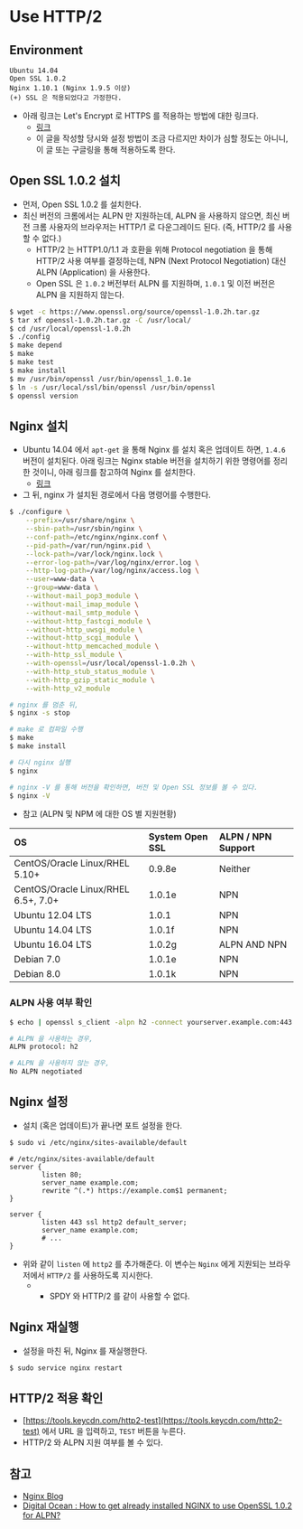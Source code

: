 # Use HTTP/2

## Environment
```
Ubuntu 14.04
Open SSL 1.0.2
Nginx 1.10.1 (Nginx 1.9.5 이상)
(+) SSL 은 적용되었다고 가정한다.
```

- 아래 링크는 Let's Encrypt 로 HTTPS 를 적용하는 방법에 대한 링크다.
  - [링크](https://github.com/wonism/TIL/tree/master/back-end/nginx/lets-encrypt-example)
  - 이 글을 작성할 당시와 설정 방법이 조금 다르지만 차이가 심할 정도는 아니니, 이 글 또는 구글링을 통해 적용하도록 한다.

## Open SSL 1.0.2 설치
- 먼저, Open SSL 1.0.2 를 설치한다.
- 최신 버전의 크롬에서는 ALPN 만 지원하는데, ALPN 을 사용하지 않으면, 최신 버전 크롬 사용자의 브라우저는 HTTP/1 로 다운그레이드 된다. (즉, HTTP/2 를 사용할 수 없다.)
  - HTTP/2 는 HTTP1.0/1.1 과 호환을 위해 Protocol negotiation 을 통해 HTTP/2 사용 여부를 결정하는데, NPN (Next Protocol Negotiation) 대신 ALPN (Application) 을 사용한다.
  - Open SSL 은 `1.0.2` 버전부터 ALPN 를 지원하며, `1.0.1` 및 이전 버전은 ALPN 을 지원하지 않는다.

```sh
$ wget -c https://www.openssl.org/source/openssl-1.0.2h.tar.gz
$ tar xf openssl-1.0.2h.tar.gz -C /usr/local/
$ cd /usr/local/openssl-1.0.2h
$ ./config
$ make depend
$ make
$ make test
$ make install
$ mv /usr/bin/openssl /usr/bin/openssl_1.0.1e
$ ln -s /usr/local/ssl/bin/openssl /usr/bin/openssl
$ openssl version
```

## Nginx 설치
- Ubuntu 14.04 에서 `apt-get` 을 통해 Nginx 를 설치 혹은 업데이트 하면, `1.4.6` 버전이 설치된다. 아래 링크는 Nginx stable 버전을 설치하기 위한 명령어를 정리한 것이니, 아래 링크를 참고하여 Nginx 를 설치한다.
  - [링크](https://github.com/wonism/TIL/tree/master/back-end/nginx/update-nginx)
- 그 뒤, nginx 가 설치된 경로에서 다음 명령어를 수행한다.
```sh
$ ./configure \
    --prefix=/usr/share/nginx \
    --sbin-path=/usr/sbin/nginx \
    --conf-path=/etc/nginx/nginx.conf \
    --pid-path=/var/run/nginx.pid \
    --lock-path=/var/lock/nginx.lock \
    --error-log-path=/var/log/nginx/error.log \
    --http-log-path=/var/log/nginx/access.log \
    --user=www-data \
    --group=www-data \
    --without-mail_pop3_module \
    --without-mail_imap_module \
    --without-mail_smtp_module \
    --without-http_fastcgi_module \
    --without-http_uwsgi_module \
    --without-http_scgi_module \
    --without-http_memcached_module \
    --with-http_ssl_module \
    --with-openssl=/usr/local/openssl-1.0.2h \
    --with-http_stub_status_module \
    --with-http_gzip_static_module \
    --with-http_v2_module

# nginx 를 멈춘 뒤,
$ nginx -s stop

# make 로 컴파일 수행
$ make
$ make install

# 다시 nginx 실행
$ nginx

# nginx -V 를 통해 버전을 확인하면, 버전 및 Open SSL 정보를 볼 수 있다.
$ nginx -V
```
- 참고 (ALPN 및 NPM 에 대한 OS 별 지원현황)

| OS | System Open SSL | ALPN / NPN Support |
| :-- | :-- | :-- |
| CentOS/Oracle Linux/RHEL 5.10+ | 0.9.8e | Neither |
| CentOS/Oracle Linux/RHEL 6.5+, 7.0+ | 1.0.1e | NPN |
| Ubuntu 12.04 LTS | 1.0.1 | NPN |
| Ubuntu 14.04 LTS | 1.0.1f | NPN |
| Ubuntu 16.04 LTS | 1.0.2g | ALPN AND NPN |
| Debian 7.0 | 1.0.1e | NPN |
| Debian 8.0 | 1.0.1k | NPN |

### ALPN 사용 여부 확인
```sh
$ echo | openssl s_client -alpn h2 -connect yourserver.example.com:443 | grep ALPN

# ALPN 을 사용하는 경우,
ALPN protocol: h2

# ALPN 을 사용하지 않는 경우,
No ALPN negotiated
```

## Nginx 설정
- 설치 (혹은 업데이트)가 끝나면 포트 설정을 한다.
```sh
$ sudo vi /etc/nginx/sites-available/default
```

```
# /etc/nginx/sites-available/default
server {
        listen 80;
        server_name example.com;
        rewrite ^(.*) https://example.com$1 permanent;
}

server {
        listen 443 ssl http2 default_server;
        server_name example.com;
        # ...
}
```
- 위와 같이 `listen` 에 `http2` 를 추가해준다. 이 변수는 `Nginx` 에게 지원되는 브라우저에서 `HTTP/2` 를 사용하도록 지시한다.
  - * SPDY 와 HTTP/2 를 같이 사용할 수 없다.

## Nginx 재실행
- 설정을 마친 뒤, Nginx 를 재실행한다.
```sh
$ sudo service nginx restart
```

## HTTP/2 적용 확인
- [https://tools.keycdn.com/http2-test](https://tools.keycdn.com/http2-test) 에서 URL 을 입력하고, `TEST` 버튼을 누른다.
- HTTP/2 와 ALPN 지원 여부를 볼 수 있다.

## 참고
- [Nginx Blog](https://www.nginx.com/blog/supporting-http2-google-chrome-users/)
- [Digital Ocean : How to get already installed NGINX to use OpenSSL 1.0.2 for ALPN?](https://www.digitalocean.com/community/questions/how-to-get-already-installed-nginx-to-use-openssl-1-0-2-for-alpn)


